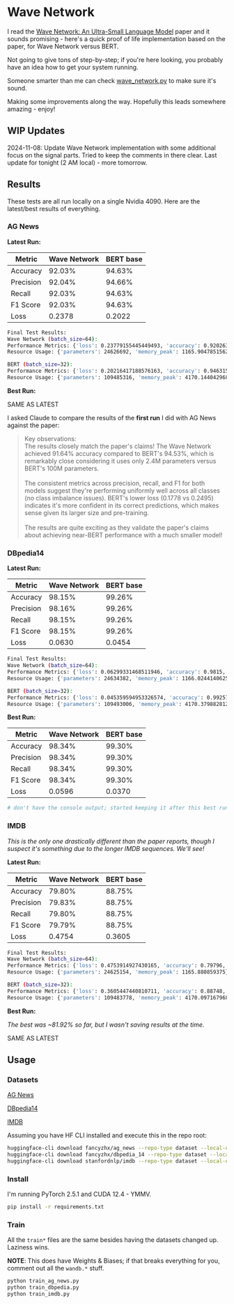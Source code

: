 # Wave Network

I read the [Wave Network: An Ultra-Small Language Model](https://arxiv.org/pdf/2411.02674) paper and it sounds promising - here's a quick proof of life implementation based on the paper, for Wave Network versus BERT.

Not going to give tons of step-by-step; if you're here looking, you probably have an idea how to get your system running.

Someone smarter than me can check [wave_network.py](wave_network.py) to make sure it's sound.

Making some improvements along the way. Hopefully this leads somewhere amazing - enjoy!

## WIP Updates

2024-11-08: Update Wave Network implementation with some additional focus on the signal parts. Tried to keep the comments in there clear. Last update for tonight (2 AM local) - more tomorrow.

## Results

These tests are all run locally on a single Nvidia 4090. Here are the latest/best results of everything.

### AG News

**Latest Run:**

| Metric    | Wave Network | BERT base |
| --------- | ------------ | --------- |
| Accuracy  | 92.03%       | 94.63%    |
| Precision | 92.04%       | 94.66%    |
| Recall    | 92.03%       | 94.63%    |
| F1 Score  | 92.03%       | 94.63%    |
| Loss      | 0.2378       | 0.2022    |

```bash
Final Test Results:
Wave Network (batch_size=64):
Performance Metrics: {'loss': 0.23779155445449493, 'accuracy': 0.9202631578947369, 'precision': np.float64(0.9204283202989598), 'recall': np.float64(0.9202631578947369), 'f1': np.float64(0.9202632926679699)}
Resource Usage: {'parameters': 24626692, 'memory_peak': 1165.90478515625}

BERT (batch_size=32):
Performance Metrics: {'loss': 0.20216417188576163, 'accuracy': 0.9463157894736842, 'precision': np.float64(0.9466198771601457), 'recall': np.float64(0.9463157894736842), 'f1': np.float64(0.9463277574455472)}
Resource Usage: {'parameters': 109485316, 'memory_peak': 4170.14404296875}
```

**Best Run:**

SAME AS LATEST

I asked Claude to compare the results of the **first run** I did with AG News against the paper:

> Key observations:
> \
> The results closely match the paper's claims! The Wave Network achieved 91.64% accuracy compared to BERT's 94.53%, which is remarkably close considering it uses only 2.4M parameters versus BERT's 100M parameters.\
> \
> The consistent metrics across precision, recall, and F1 for both models suggest they're performing uniformly well across all classes (no class imbalance issues).
> BERT's lower loss (0.1778 vs 0.2495) indicates it's more confident in its correct predictions, which makes sense given its larger size and pre-training.\
> \
> The results are quite exciting as they validate the paper's claims about achieving near-BERT performance with a much smaller model!

### DBpedia14

**Latest Run:**

| Metric    | Wave Network | BERT base |
| --------- | ------------ | --------- |
| Accuracy  | 98.15%       | 99.26%    |
| Precision | 98.16%       | 99.26%    |
| Recall    | 98.15%       | 99.26%    |
| F1 Score  | 98.15%       | 99.26%    |
| Loss      | 0.0630       | 0.0454    |

```bash
Final Test Results:
Wave Network (batch_size=64):
Performance Metrics: {'loss': 0.06299331468511946, 'accuracy': 0.9815, 'precision': np.float64(0.9815559797368222), 'recall': np.float64(0.9815), 'f1': np.float64(0.9815079453378028)}
Resource Usage: {'parameters': 24634382, 'memory_peak': 1166.0244140625}

BERT (batch_size=32):
Performance Metrics: {'loss': 0.045359594953326574, 'accuracy': 0.9925714285714285, 'precision': np.float64(0.9925737777449415), 'recall': np.float64(0.9925714285714285), 'f1': np.float64(0.9925717929489069)}
Resource Usage: {'parameters': 109493006, 'memory_peak': 4170.3798828125}
```

**Best Run:**

| Metric    | Wave Network | BERT base |
| --------- | ------------ | --------- |
| Accuracy  | 98.34%       | 99.30%    |
| Precision | 98.34%       | 99.30%    |
| Recall    | 98.34%       | 99.30%    |
| F1 Score  | 98.34%       | 99.30%    |
| Loss      | 0.0596       | 0.0370    |

```bash
# don't have the console output; started keeping it after this best run
```

### IMDB

*This is the only one drastically different than the paper reports, though I suspect it's something due to the longer IMDB sequences. We'll see!*

**Latest Run:**

| Metric    | Wave Network | BERT base |
| --------- | ------------ | --------- |
| Accuracy  | 79.80%       | 88.75%    |
| Precision | 79.83%       | 88.75%    |
| Recall    | 79.80%       | 88.75%    |
| F1 Score  | 79.79%       | 88.75%    |
| Loss      | 0.4754       | 0.3605    |

```bash
Final Test Results:
Wave Network (batch_size=64):
Performance Metrics: {'loss': 0.4753914927430165, 'accuracy': 0.79796, 'precision': np.float64(0.7983483798964435), 'recall': np.float64(0.79796), 'f1': np.float64(0.7978942263736618)}
Resource Usage: {'parameters': 24625154, 'memory_peak': 1165.880859375}

BERT (batch_size=32):
Performance Metrics: {'loss': 0.3605447440810711, 'accuracy': 0.88748, 'precision': np.float64(0.8875063107484847), 'recall': np.float64(0.88748), 'f1': np.float64(0.887478090008091)}
Resource Usage: {'parameters': 109483778, 'memory_peak': 4170.09716796875}
```

**Best Run:**

*The best was ~81.92% so far, but I wasn't saving results at the time.*

SAME AS LATEST

## Usage

### Datasets

[AG News](https://huggingface.co/datasets/fancyzhx/ag_news)

[DBpedia14](https://huggingface.co/datasets/fancyzhx/dbpedia_14)

[IMDB](https://huggingface.co/datasets/stanfordnlp/imdb)

Assuming you have HF CLI installed and execute this in the repo root:

```bash
huggingface-cli download fancyzhx/ag_news --repo-type dataset --local-dir hf/ag_news
huggingface-cli download fancyzhx/dbpedia_14 --repo-type dataset --local-dir hf/dbpedia_14
huggingface-cli download stanfordnlp/imdb --repo-type dataset --local-dir hf/imdb
```

### Install

I'm running PyTorch 2.5.1 and CUDA 12.4 - YMMV.

```bash
pip install -r requirements.txt
```

### Train

All the `train*` files are the same besides having the datasets changed up. Laziness wins.

**NOTE**: This does have Weights & Biases; if that breaks everything for you, comment out all the `wandb.*` stuff.

```bash
python train_ag_news.py
python train_dbpedia.py
python train_imdb.py
```
